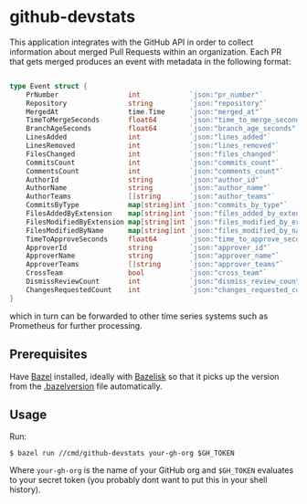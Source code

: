 # github-devstats

This application integrates with the GitHub API in order to collect information about merged Pull Requests within an organization.
Each PR that gets merged produces an event with metadata in the following format:
```go

type Event struct {
	PrNumber                 int            `json:"pr_number"`
	Repository               string         `json:"repository"`
	MergedAt                 time.Time      `json:"merged_at"`
	TimeToMergeSeconds       float64        `json:"time_to_merge_seconds"`
	BranchAgeSeconds         float64        `json:"branch_age_seconds"`
	LinesAdded               int            `json:"lines_added"`
	LinesRemoved             int            `json:"lines_removed"`
	FilesChanged             int            `json:"files_changed"`
	CommitsCount             int            `json:"commits_count"`
	CommentsCount            int            `json:"comments_count"`
	AuthorId                 string         `json:"author_id"`
	AuthorName               string         `json:"author_name"`
	AuthorTeams              []string       `json:"author_teams"`
	CommitsByType            map[string]int `json:"commits_by_type"`
	FilesAddedByExtension    map[string]int `json:"files_added_by_extension"`
	FilesModifiedByExtension map[string]int `json:"files_modified_by_extension"`
	FilesModifiedByName      map[string]int `json:"files_modified_by_name"`
	TimeToApproveSeconds     float64        `json:"time_to_approve_seconds"`
	ApproverId               string         `json:"approver_id"`
	ApproverName             string         `json:"approver_name"`
	ApproverTeams            []string       `json:"approver_teams"`
	CrossTeam                bool           `json:"cross_team"`
	DismissReviewCount       int            `json:"dismiss_review_count"`
	ChangesRequestedCount    int            `json:"changes_requested_count"`
}
```
which in turn can be forwarded to other time series systems such as Prometheus for further processing.

## Prerequisites
Have [Bazel](https://bazel.build/) installed, ideally with [Bazelisk](https://github.com/bazelbuild/bazelisk) so that it picks up the version from the [.bazelversion](.bazelversion) file automatically.

## Usage
Run:

`$ bazel run //cmd/github-devstats your-gh-org $GH_TOKEN`

Where `your-gh-org` is the name of your GitHub org and `$GH_TOKEN` evaluates to your secret token (you probably dont want to put this in your shell history).
